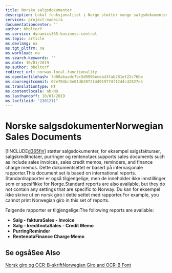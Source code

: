 ```yaml
---
title: Norske salgsdokumenter
description: Lokal funksjonalitet i Norge støtter mange salgsdokumenter og rapporter.
services: project-madeira
documentationcenter: ''
author: bholtorf
ms.service: dynamics365-business-central
ms.topic: article
ms.devlang: na
ms.tgt_pltfrm: na
ms.workload: na
ms.search.keywords: ''
ms.date: 10/01/2019
ms.author: bholtorf
redirect_url: norway-local-functionality
ms.openlocfilehash: 7d00abaadc7bc5d9996ecea43fab281ef22c76be
ms.sourcegitcommit: 02e704bc3e01d62072144919774f1244c42827e4
ms.translationtype: HT
ms.contentlocale: nb-NO
ms.lasthandoff: 10/01/2019
ms.locfileid: "2301211"
---
```

# <a name="norwegian-sales-documents"></a><span data-ttu-id="ed0f0-103">Norske salgsdokumenter</span><span class="sxs-lookup"><span data-stu-id="ed0f0-103">Norwegian Sales Documents</span></span>
[!INCLUDE[d365fin](../../includes/d365fin_md.md)] <span data-ttu-id="ed0f0-104">støtter salgsdokumenter, for eksempel salgsfakturaer, salgskreditnotaer, purringer og rentenotaer.</span><span class="sxs-lookup"><span data-stu-id="ed0f0-104">supports sales documents such as include sales invoices, sales credit memos, reminders, and finance charge memos.</span></span> <span data-ttu-id="ed0f0-105">Dette dokumentsettet er basert på internasjonale rapporter.</span><span class="sxs-lookup"><span data-stu-id="ed0f0-105">This document set is based on international reports.</span></span> <span data-ttu-id="ed0f0-106">Standardrapporter er også tilgjengelige, men de inneholder ikke innstillinger som er spesifikke for Norge.</span><span class="sxs-lookup"><span data-stu-id="ed0f0-106">Standard reports are also available, but they do not contain any settings that are specific to Norway.</span></span> <span data-ttu-id="ed0f0-107">Du kan for eksempel ikke skrive ut en norsk giro i dette settet med rapporter.</span><span class="sxs-lookup"><span data-stu-id="ed0f0-107">For example, you cannot print Norwegian giro in this set of reports.</span></span>  

<span data-ttu-id="ed0f0-108">Følgende rapporter er tilgjengelige:</span><span class="sxs-lookup"><span data-stu-id="ed0f0-108">The following reports are available:</span></span>  

- <span data-ttu-id="ed0f0-109">**Salg - faktura**</span><span class="sxs-lookup"><span data-stu-id="ed0f0-109">**Sales - Invoice**</span></span>  
- <span data-ttu-id="ed0f0-110">**Salg – kreditnota**</span><span class="sxs-lookup"><span data-stu-id="ed0f0-110">**Sales - Credit Memo**</span></span>  
- <span data-ttu-id="ed0f0-111">**Purring**</span><span class="sxs-lookup"><span data-stu-id="ed0f0-111">**Reminder**</span></span>  
- <span data-ttu-id="ed0f0-112">**Rentenota**</span><span class="sxs-lookup"><span data-stu-id="ed0f0-112">**Finance Charge Memo**</span></span>  

## <a name="see-also"></a><span data-ttu-id="ed0f0-113">Se også</span><span class="sxs-lookup"><span data-stu-id="ed0f0-113">See Also</span></span>  
[<span data-ttu-id="ed0f0-114">Norsk giro og OCR-B-skrift</span><span class="sxs-lookup"><span data-stu-id="ed0f0-114">Norwegian Giro and OCR-B Font</span></span>](norwegian-giro-and-ocr-b-font.md)   
